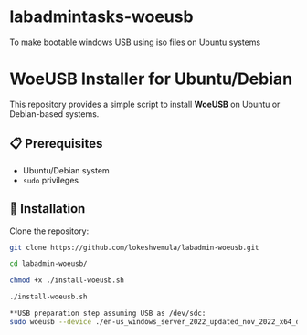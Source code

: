 # labadmintasks-woeusb
To make bootable windows USB using iso files on Ubuntu systems
# WoeUSB Installer for Ubuntu/Debian

This repository provides a simple script to install **WoeUSB** on Ubuntu or Debian-based systems.

## 📋 Prerequisites
- Ubuntu/Debian system
- `sudo` privileges

## 🚀 Installation

Clone the repository:
```bash
git clone https://github.com/lokeshvemula/labadmin-woeusb.git

cd labadmin-woeusb/

chmod +x ./install-woeusb.sh

./install-woeusb.sh

**USB preparation step assuming USB as /dev/sdc:
sudo woeusb --device ./en-us_windows_server_2022_updated_nov_2022_x64_dvd_8d436d40.iso /dev/sdc
